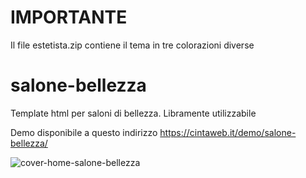 # IMPORTANTE
Il file estetista.zip contiene il tema in tre colorazioni diverse
# salone-bellezza
Template html per saloni di bellezza. Libramente utilizzabile

Demo disponibile a questo indirizzo https://cintaweb.it/demo/salone-bellezza/

![cover-home-salone-bellezza](https://user-images.githubusercontent.com/94174353/209574464-aee2b960-78d7-4166-99d6-774b20876241.jpg)

